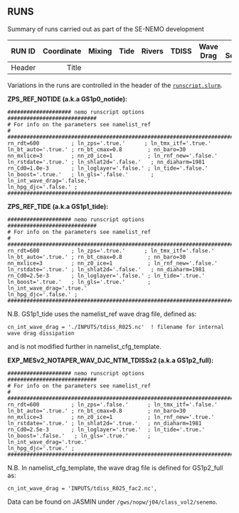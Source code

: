 ## RUNS

Summary of runs carried out as part of the SE-NEMO development

| RUN ID      | Coordinate | Mixing |  Tide | Rivers | TDISS | Wave Drag | HPG Scheme | Bathymetry | Length |
| :---        |    ----:   |   ---: | :---: |   ---: | :---: | :---:     | ---:       | :---:      | ---:   |
| Header      | Title      |        |       |        |       |           |            |            |        |



Variations in the runs are controlled in the header of the [`runscript.slurm`](https://github.com/NOC-MSM/SE-NEMO/blob/master/EXPREF/runscript.slurm).

**ZPS_REF_NOTIDE (a.k.a GS1p0_notide):**

```
#################### nemo runscript options ############################
# For info on the parameters see namelist_ref                          #
########################################################################
rn_rdt=600          ; ln_zps='.true.'      ; ln_tmx_itf='.true.'
ln_bt_auto='.true.' ; rn_bt_cmax=0.8        ; nn_baro=30
nn_mxlice=3         ; nn_z0_ice=1           ; ln_rnf_new='.false.'
ln_rstdate='.true.' ; ln_shlat2d='.false.'   ; nn_diaharm=1981
rn_Cd0=1.0e-3       ; ln_loglayer='.false.' ; ln_tide='.false.'
ln_boost='.true.'   ; ln_gls='.false.'       ; ln_int_wave_drag='.false.'
ln_hpg_djc='.false.' ;
########################################################################
```

**ZPS_REF_TIDE (a.k.a GS1p1_tide):**
```
#################### nemo runscript options ############################
# For info on the parameters see namelist_ref                          #
########################################################################
rn_rdt=600          ; ln_zps='.true.'      ; ln_tmx_itf='.false.'
ln_bt_auto='.true.' ; rn_bt_cmax=0.8        ; nn_baro=30
nn_mxlice=3         ; nn_z0_ice=1           ; ln_rnf_new='.false.'
ln_rstdate='.true.' ; ln_shlat2d='.false.'   ; nn_diaharm=1981
rn_Cd0=2.5e-3       ; ln_loglayer='.false.' ; ln_tide='.true.'
ln_boost='.true.'   ; ln_gls='.true.'       ; ln_int_wave_drag='.true.'
ln_hpg_djc='.false.' ;
########################################################################
```
N.B. GS1p1_tide uses the namelist_ref wave drag file, defined as:
```
cn_int_wave_drag = './INPUTS/tdiss_R025.nc'  ! filename for internal wave drag dissipation
```
and is not modified further in namelist_cfg_template.



**EXP_MESv2_NOTAPER_WAV_DJC_NTM_TDISSx2 (a.k.a GS1p2_full):**

```
#################### nemo runscript options ############################
# For info on the parameters see namelist_ref                          #
########################################################################
rn_rdt=600          ; ln_zps='.false.'      ; ln_tmx_itf='.false.'
ln_bt_auto='.true.' ; rn_bt_cmax=0.8        ; nn_baro=30
nn_mxlice=3         ; nn_z0_ice=1           ; ln_rnf_new='.true.'
ln_rstdate='.true.' ; ln_shlat2d='.true.'   ; nn_diaharm=1981
rn_Cd0=2.5e-3       ; ln_loglayer='.true.'  ; ln_tide='.true.'
ln_boost='.false.'   ; ln_gls='.true.'      ; ln_int_wave_drag='.true.'
ln_hpg_djc='.true.' ;
########################################################################
```
N.B. In namelist_cfg_template, the wave drag file is defined for GS1p2_full as:
```
cn_int_wave_drag = 'INPUTS/tdiss_R025_fac2.nc',
```

Data can be found on JASMIN under `/gws/nopw/j04/class_vol2/senemo`.
